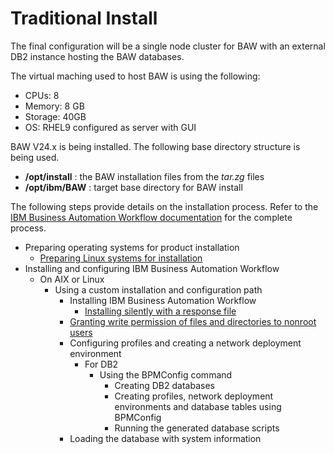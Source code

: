 # Traditional Install

The final configuration will be a single node cluster for BAW with an external DB2 instance hosting the BAW databases.

The virtual maching used to host BAW is using the following:

* CPUs: 8
* Memory: 8 GB
* Storage: 40GB
* OS: RHEL9 configured as server with GUI

BAW V24.x is being installed. The following base directory structure is being used.

* **/opt/install** : the BAW installation files from the _tar.zg_ files
* **/opt/ibm/BAW** : target base directory for BAW install

The following steps provide details on the installation process. Refer to the [IBM Business Automation Workflow documentation](https://www.ibm.com/docs/en/baw/24.x) for the complete process.

* Preparing operating systems for product installation
  * [Preparing Linux systems for installation](./linux_os_prep.md)
* Installing and configuring IBM Business Automation Workflow
  * On AIX or Linux
    * Using a custom installation and configuration path
      * Installing IBM Business Automation Workflow
        * [Installing silently with a response file](./response_file_install.md)
      * [Granting write permission of files and directories to nonroot users](./nonroot_permissions.md)
      * Configuring profiles and creating a network deployment environment
        * For DB2
          * Using the BPMConfig command
            * Creating DB2 databases
            * Creating profiles, network deployment environments and database tables using BPMConfig
            * Running the generated database scripts
      * Loading the database with system information
